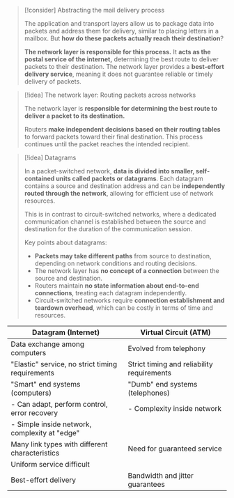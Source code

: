 > [!consider] Abstracting the mail delivery process
>
> The application and transport layers allow us to package data into packets and address them for delivery, similar to placing letters in a mailbox. But **how do these packets actually reach their destination**?
>
> **The network layer is responsible for this process.** It **acts as the postal service of the internet,** determining the best route to deliver packets to their destination. The network layer provides a **best-effort delivery service**, meaning it does not guarantee reliable or timely delivery of packets.

> [!idea] The network layer: Routing packets across networks
>
> The network layer is **responsible for determining the best route to deliver a packet to its destination.** 
>
> Routers **make independent decisions based on their routing tables** to forward packets toward their final destination. This process continues until the packet reaches the intended recipient.


> [!idea] Datagrams
>
> In a packet-switched network, **data is divided into smaller, self-contained units called packets or datagrams**. Each datagram contains a source and destination address and can be **independently routed through the network**, allowing for efficient use of network resources.
>
> This is in contrast to circuit-switched networks, where a dedicated communication channel is established between the source and destination for the duration of the communication session.
>
> Key points about datagrams:
> - **Packets may take different paths** from source to destination, depending on network conditions and routing decisions.
> - The network layer has **no concept of a connection** between the source and destination.
> - Routers maintain **no state information about end-to-end connections**, treating each datagram independently.
> - Circuit-switched networks require **connection establishment and teardown overhead**, which can be costly in terms of time and resources.
>

| Datagram (Internet)                                | Virtual Circuit (ATM)                                 |
|----------------------------------------------------|-------------------------------------------------------|
| Data exchange among computers                     | Evolved from telephony                               |
| "Elastic" service, no strict timing requirements  | Strict timing and reliability requirements           |
| "Smart" end systems (computers)                   | "Dumb" end systems (telephones)                      |
| - Can adapt, perform control, error recovery      | - Complexity inside network                          |
| - Simple inside network, complexity at "edge"     |                                                      |
| Many link types with different characteristics    | Need for guaranteed service                          |
| Uniform service difficult                         |                                                      |
| Best-effort delivery                              | Bandwidth and jitter guarantees                      |
